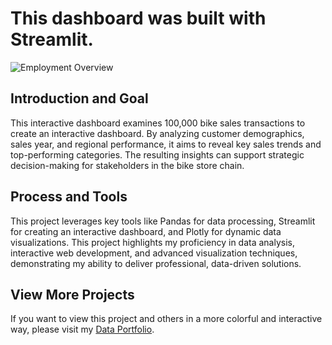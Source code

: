 # This dashboard was built with Streamlit.

![Employment Overview](Employment.png)

## **Introduction and Goal**

This interactive dashboard examines 100,000 bike sales transactions to create an interactive dashboard. By analyzing customer demographics, sales year, and regional performance, it aims to reveal key sales trends and top-performing categories. The resulting insights can support strategic decision-making for stakeholders in the bike store chain.

## **Process and Tools**

This project leverages key tools like Pandas for data processing, Streamlit for creating an interactive dashboard, and Plotly for dynamic data visualizations. This project highlights my proficiency in data analysis, interactive web development, and advanced visualization techniques, demonstrating my ability to deliver professional, data-driven solutions.

## **View More Projects**

If you want to view this project and others in a more colorful and interactive way, please visit my [Data Portfolio](https://evening-colt-8b1.notion.site/f595dd3847084e6bbee23433c7118572?v=24103cd1dfd04f51951c0602ad5aadd5).
